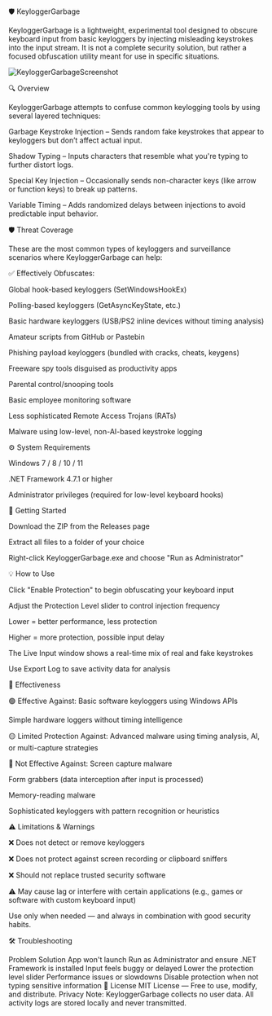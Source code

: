 🛡️ KeyloggerGarbage

KeyloggerGarbage is a lightweight, experimental tool designed to obscure keyboard input from basic keyloggers by injecting misleading keystrokes into the input stream. It is not a complete security solution, but rather a focused obfuscation utility meant for use in specific situations.

![KeyloggerGarbageScreenshot](https://github.com/user-attachments/assets/f1a18038-c211-4a42-a93e-189f3749ac63)


🔍 Overview

KeyloggerGarbage attempts to confuse common keylogging tools by using several layered techniques:

Garbage Keystroke Injection – Sends random fake keystrokes that appear to keyloggers but don’t affect actual input.

Shadow Typing – Inputs characters that resemble what you're typing to further distort logs.

Special Key Injection – Occasionally sends non-character keys (like arrow or function keys) to break up patterns.

Variable Timing – Adds randomized delays between injections to avoid predictable input behavior.

🛡️ Threat Coverage

These are the most common types of keyloggers and surveillance scenarios where KeyloggerGarbage can help:

✅ Effectively Obfuscates:

Global hook-based keyloggers (SetWindowsHookEx)

Polling-based keyloggers (GetAsyncKeyState, etc.)

Basic hardware keyloggers (USB/PS2 inline devices without timing analysis)

Amateur scripts from GitHub or Pastebin

Phishing payload keyloggers (bundled with cracks, cheats, keygens)

Freeware spy tools disguised as productivity apps

Parental control/snooping tools

Basic employee monitoring software

Less sophisticated Remote Access Trojans (RATs)

Malware using low-level, non-AI-based keystroke logging

⚙️ System Requirements

Windows 7 / 8 / 10 / 11

.NET Framework 4.7.1 or higher

Administrator privileges (required for low-level keyboard hooks)

🚀 Getting Started

Download the ZIP from the Releases page

Extract all files to a folder of your choice

Right-click KeyloggerGarbage.exe and choose "Run as Administrator"

💡 How to Use

Click "Enable Protection" to begin obfuscating your keyboard input

Adjust the Protection Level slider to control injection frequency

Lower = better performance, less protection

Higher = more protection, possible input delay

The Live Input window shows a real-time mix of real and fake keystrokes

Use Export Log to save activity data for analysis

🧪 Effectiveness

🟢 Effective Against:
Basic software keyloggers using Windows APIs

Simple hardware loggers without timing intelligence

🟡 Limited Protection Against:
Advanced malware using timing analysis, AI, or multi-capture strategies

🔴 Not Effective Against:
Screen capture malware

Form grabbers (data interception after input is processed)

Memory-reading malware

Sophisticated keyloggers with pattern recognition or heuristics

⚠️ Limitations & Warnings

❌ Does not detect or remove keyloggers

❌ Does not protect against screen recording or clipboard sniffers

❌ Should not replace trusted security software

⚠️ May cause lag or interfere with certain applications (e.g., games or software with custom keyboard input)

Use only when needed — and always in combination with good security habits.

🛠️ Troubleshooting

Problem	Solution
App won't launch	Run as Administrator and ensure .NET Framework is installed
Input feels buggy or delayed	Lower the protection level slider
Performance issues or slowdowns	Disable protection when not typing sensitive information
📜 License
MIT License — Free to use, modify, and distribute.
Privacy Note: KeyloggerGarbage collects no user data. All activity logs are stored locally and never transmitted.

